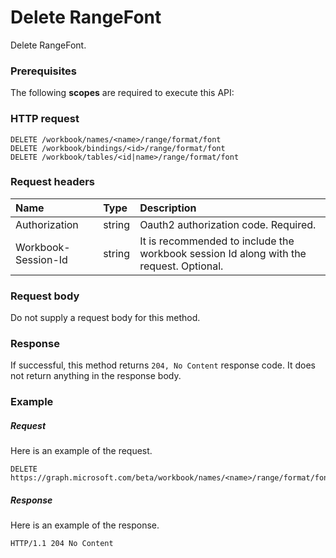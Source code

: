 # Delete RangeFont

Delete RangeFont.
### Prerequisites
The following **scopes** are required to execute this API: 
### HTTP request
<!-- { "blockType": "ignored" } -->
```http
DELETE /workbook/names/<name>/range/format/font
DELETE /workbook/bindings/<id>/range/format/font
DELETE /workbook/tables/<id|name>/range/format/font

```
### Request headers
| Name       | Type | Description|
|:---------------|:--------|:----------|
| Authorization  |string | Oauth2 authorization code. Required.| 
| Workbook-Session-Id  |string |It is recommended to include the workbook session Id along with the request. Optional.|

### Request body
Do not supply a request body for this method.


### Response
If successful, this method returns `204, No Content` response code. It does not return anything in the response body.

### Example
##### Request
Here is an example of the request.
<!-- {
  "blockType": "request",
  "name": "delete_rangefont"
}-->
```http
DELETE https://graph.microsoft.com/beta/workbook/names/<name>/range/format/font
```
##### Response
Here is an example of the response.
<!-- {
  "blockType": "response",
  "truncated": false
} -->
```http
HTTP/1.1 204 No Content
```

<!-- uuid: 8fcb5dbc-d5aa-4681-8e31-b001d5168d79
2015-10-25 14:57:30 UTC -->
<!-- {
  "type": "#page.annotation",
  "description": "Delete RangeFont",
  "keywords": "",
  "section": "documentation",
  "tocPath": ""
}-->